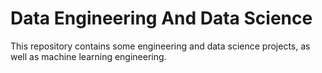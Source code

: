 # Data Engineering And Data Science


 This repository contains some engineering and data science projects, as well as machine learning engineering.
